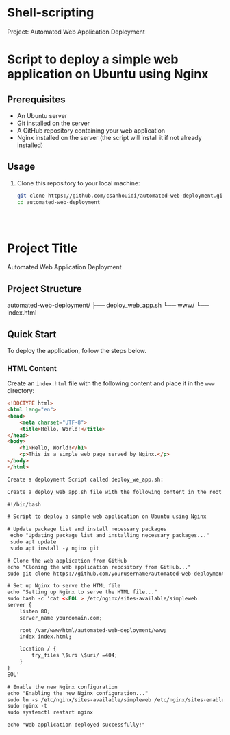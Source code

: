 # Shell-scripting
Project: Automated Web Application Deployment
# Script to deploy a simple web application on Ubuntu using Nginx

## Prerequisites
- An Ubuntu server
- Git installed on the server
- A GitHub repository containing your web application
- Nginx installed on the server (the script will install it if not already installed)

## Usage
1. Clone this repository to your local machine:

   ```bash
   git clone https://github.com/csanhouidi/automated-web-deployment.git
   cd automated-web-deployment


                                
# Project Title

Automated Web Application Deployment

## Project Structure

automated-web-deployment/
├── deploy_web_app.sh
└── www/
└── index.html



## Quick Start

To deploy the application, follow the steps below.

### HTML Content

Create an `index.html` file with the following content and place it in the `www` directory:

```html
<!DOCTYPE html>
<html lang="en">
<head>
    <meta charset="UTF-8">
    <title>Hello, World!</title>
</head>
<body>
    <h1>Hello, World!</h1>
    <p>This is a simple web page served by Nginx.</p>
</body>
</html>

Create a deployment Script called deploy_we_app.sh:

Create a deploy_web_app.sh file with the following content in the root of your project directory:

#!/bin/bash

# Script to deploy a simple web application on Ubuntu using Nginx

# Update package list and install necessary packages
 echo "Updating package list and installing necessary packages..."
 sudo apt update
 sudo apt install -y nginx git

# Clone the web application from GitHub
echo "Cloning the web application repository from GitHub..."
sudo git clone https://github.com/yourusername/automated-web-deployment.git /var/www/html/automated-web-deployment

# Set up Nginx to serve the HTML file
echo "Setting up Nginx to serve the HTML file..."
sudo bash -c 'cat <<EOL > /etc/nginx/sites-available/simpleweb
server {
    listen 80;
    server_name yourdomain.com;

    root /var/www/html/automated-web-deployment/www;
    index index.html;

    location / {
        try_files \$uri \$uri/ =404;
    }
}
EOL'

# Enable the new Nginx configuration
echo "Enabling the new Nginx configuration..."
sudo ln -s /etc/nginx/sites-available/simpleweb /etc/nginx/sites-enabled/
sudo nginx -t
sudo systemctl restart nginx

echo "Web application deployed successfully!"

